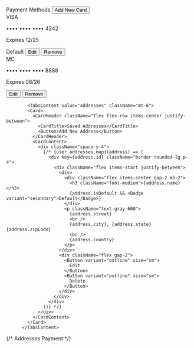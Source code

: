  <TabsContent value="payment" className="mt-6">
            <Card>
              <CardHeader className="flex flex-row items-center justify-between">
                <CardTitle>Payment Methods</CardTitle>
                <Button>Add New Card</Button>
              </CardHeader>
              <CardContent>
                <div className="space-y-4">
                  <div className="border rounded-lg p-4">
                    <div className="flex items-center justify-between">
                      <div className="flex items-center gap-3">
                        <div className="w-12 h-8 bg-gradient-to-r from-blue-600 to-purple-600 rounded flex items-center justify-center">
                          <span className="text-white text-xs font-bold">VISA</span>
                        </div>
                        <div>
                          <p className="font-medium">•••• •••• •••• 4242</p>
                          <p className="text-sm text-gray-600">Expires 12/25</p>
                        </div>
                      </div>
                      <div className="flex gap-2">
                        <Badge variant="secondary">Default</Badge>
                        <Button variant="outline" size="sm">
                          Edit
                        </Button>
                        <Button variant="outline" size="sm">
                          Remove
                        </Button>
                      </div>
                    </div>
                  </div>
                  <div className="border rounded-lg p-4">
                    <div className="flex items-center justify-between">
                      <div className="flex items-center gap-3">
                        <div className="w-12 h-8 bg-gradient-to-r from-red-600 to-orange-600 rounded flex items-center justify-center">
                          <span className="text-white text-xs font-bold">MC</span>
                        </div>
                        <div>
                          <p className="font-medium">•••• •••• •••• 8888</p>
                          <p className="text-sm text-gray-600">Expires 08/26</p>
                        </div>
                      </div>
                      <div className="flex gap-2">
                        <Button variant="outline" size="sm">
                          Edit
                        </Button>
                        <Button variant="outline" size="sm">
                          Remove
                        </Button>
                      </div>
                    </div>
                  </div>
                </div>
              </CardContent>
            </Card>
          </TabsContent>



            <TabsContent value="addresses" className="mt-6">
            <Card>
              <CardHeader className="flex flex-row items-center justify-between">
                <CardTitle>Saved Addresses</CardTitle>
                <Button>Add New Address</Button>
              </CardHeader>
              <CardContent>
                <div className="space-y-4">
                  {/* {user.addresses.map((address) => (
                    <div key={address.id} className="border rounded-lg p-4">
                      <div className="flex items-start justify-between">
                        <div>
                          <div className="flex items-center gap-2 mb-2">
                            <h3 className="font-medium">{address.name}</h3>
                            {address.isDefault && <Badge variant="secondary">Default</Badge>}
                          </div>
                          <p className="text-gray-600">
                            {address.street}
                            <br />
                            {address.city}, {address.state} {address.zipCode}
                            <br />
                            {address.country}
                          </p>
                        </div>
                        <div className="flex gap-2">
                          <Button variant="outline" size="sm">
                            Edit
                          </Button>
                          <Button variant="outline" size="sm">
                            Delete
                          </Button>
                        </div>
                      </div>
                    </div>
                  ))} */}
                </div>
              </CardContent>
            </Card>
          </TabsContent>


 {/* <TabsTrigger value="addresses" className="flex items-center gap-2">
              <MapPin className="h-4 w-4" />
              Addresses
            </TabsTrigger>
            <TabsTrigger value="payment" className="flex items-center gap-2">
              <CreditCard className="h-4 w-4" />
              Payment
            </TabsTrigger> */}
